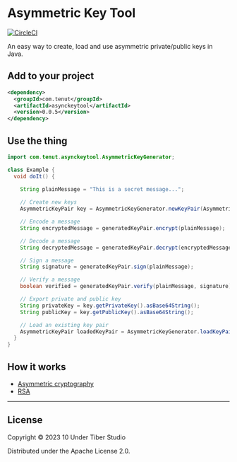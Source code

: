 # Asymmetric Key Tool

[![CircleCI](https://circleci.com/gh/10undertiber/asymmetric-key-tool.svg?style=svg)](https://circleci.com/gh/10undertiber/asymmetric-key-tool)

An easy way to create, load and use asymmetric private/public keys in Java.

## Add to your project

```xml
<dependency>
  <groupId>com.tenut</groupId>
  <artifactId>asynckeytool</artifactId>
  <version>0.0.5</version>
</dependency>
```

## Use the thing

```java
import com.tenut.asynckeytool.AsymmetricKeyGenerator;

class Example {
  void doIt() {
    
    String plainMessage = "This is a secret message...";

    // Create new keys
    AsymmetricKeyPair key = AsymmetricKeyGenerator.newKeyPair(AsymmetricKeyAlgorithm.ASYMMETRIC_KEY_ALGORITHM_R256);

    // Encode a message
    String encryptedMessage = generatedKeyPair.encrypt(plainMessage);

    // Decode a message
    String decryptedMessage = generatedKeyPair.decrypt(encryptedMessage);

    // Sign a message
    String signature = generatedKeyPair.sign(plainMessage);

    // Verify a message
    boolean verified = generatedKeyPair.verify(plainMessage, signature);

    // Export private and public key
    String privateKey = key.getPrivateKey().asBase64String();
    String publicKey = key.getPublicKey().asBase64String();

    // Load an existing key pair
    AsymmetricKeyPair loadedKeyPair = AsymmetricKeyGenerator.loadKeyPair(AsymmetricKeyAlgorithm.ASYMMETRIC_KEY_ALGORITHM_R256, publicKey, privateKey);
  } 
}
```

## How it works

- [Asymmetric cryptography](https://en.wikipedia.org/wiki/Public-key_cryptography)
- [RSA](https://en.wikipedia.org/wiki/RSA_(cryptosystem))

---

## License

Copyright © 2023 10 Under Tiber Studio

Distributed under the Apache License 2.0.
